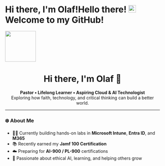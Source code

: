 # Hi there, I'm Olaf!Hello there! <img src="https://raw.githubusercontent.com/olafvdk/olafvdk/refs/heads/main/snowman%20icon%20file.ico" width="24" height="24" alt="Snowman Icon"> Welcome to my GitHub!

<!-- Greeting Section -->
<p align="left">
  <img src="https://raw.githubusercontent.com/your-username/your-repo/main/snowman%20icon%20file.ico" width="100">
</p>

<h1 align="center">Hi there, I'm Olaf 👋</h1>

<p align="center">
  <b>Pastor • Lifelong Learner • Aspiring Cloud & AI Technologist</b><br>
  Exploring how faith, technology, and critical thinking can build a better world.
</p>

---

### ❄️ About Me
- 🧑‍💻 Currently building hands-on labs in **Microsoft Intune**, **Entra ID**, and **M365**  
- 📚 Recently earned my **Jamf 100 Certification**  
- ☁️ Preparing for **AI-900 / PL-900** certifications  
- 🙌 Passionate about ethical AI, learning, and helping others grow



